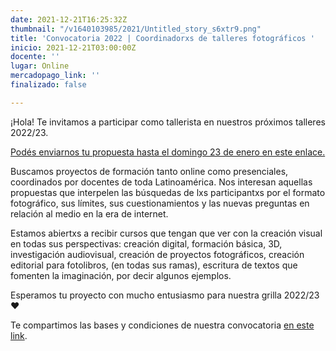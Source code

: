 ```yaml
---
date: 2021-12-21T16:25:32Z
thumbnail: "/v1640103985/2021/Untitled_story_s6xtr9.png"
title: 'Convocatoria 2022 | Coordinadorxs de talleres fotográficos '
inicio: 2021-12-21T03:00:00Z
docente: ''
lugar: Online
mercadopago_link: ''
finalizado: false

---
```

¡Hola! Te invitamos a participar como tallerista en nuestros próximos talleres 2022/23.

[Podés enviarnos tu propuesta hasta el domingo 23 de enero en este enlace.](https://docs.google.com/forms/d/16MHTkV2hQf3b5gYvByGTsnX_b0Xoz-BSEr_sRyiYzns/edit)

Buscamos proyectos de formación tanto online como presenciales, coordinados por docentes de toda Latinoamérica. Nos interesan aquellas propuestas que interpelen las búsquedas de lxs participantxs por el formato fotográfico, sus límites, sus cuestionamientos y las nuevas preguntas en relación al medio en la era de internet. 

Estamos abiertxs a recibir cursos que tengan que ver con la creación visual en todas sus perspectivas: creación digital, formación básica, 3D, investigación audiovisual, creación de proyectos fotográficos, creación editorial para fotolibros, (en todas sus ramas), escritura de textos que fomenten la imaginación, por decir algunos ejemplos. 

Esperamos tu proyecto con mucho entusiasmo para nuestra grilla 2022/23 ♥

Te compartimos las bases y condiciones de nuestra convocatoria [en este link](https://tinyurl.com/basesFreezer2022).